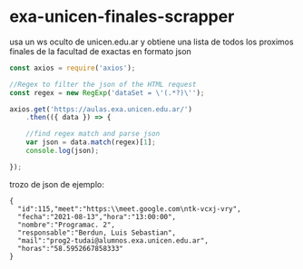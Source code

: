 # exa-unicen-finales-scrapper
usa un ws oculto de unicen.edu.ar y obtiene una lista de todos los proximos finales de la facultad de exactas en formato json

```JavaScript
const axios = require('axios'); 

//Regex to filter the json of the HTML request
const regex = new RegExp('dataSet = \'(.*?)\'');

axios.get('https://aulas.exa.unicen.edu.ar/') 
	.then(({ data }) => {

   	//find regex match and parse json
	var json = data.match(regex)[1]; 
	console.log(json);

});
```
trozo de json de ejemplo:
```
{
  "id":115,"meet":"https:\\meet.google.com\ntk-vcxj-vry",
  "fecha":"2021-08-13","hora":"13:00:00",
  "nombre":"Programac. 2",
  "responsable":"Berdun, Luis Sebastian",
  "mail":"prog2-tudai@alumnos.exa.unicen.edu.ar",
  "horas":"58.5952667858333"
}
```
